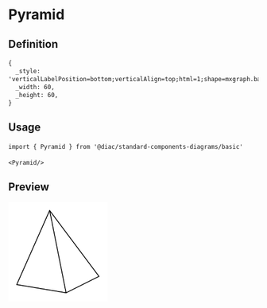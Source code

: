 # Pyramid

## Definition

```
{
  _style: 'verticalLabelPosition=bottom;verticalAlign=top;html=1;shape=mxgraph.basic.pyramid;dx1=0.4;dx2=0.6;dy1=0.9;dy2=0.8;',
  _width: 60,
  _height: 60,
}
```

## Usage

```
import { Pyramid } from '@diac/standard-components-diagrams/basic'

<Pyramid/>
```

## Preview

<img src="./pyramid.png" width="200"/>
